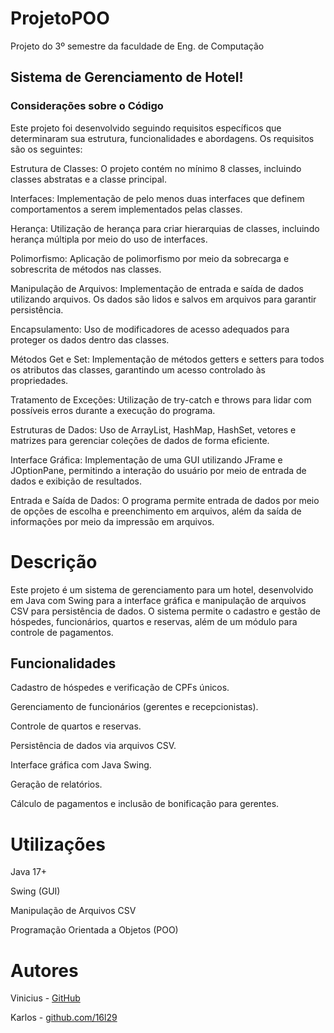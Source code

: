 # ProjetoPOO
Projeto do 3º semestre da faculdade de Eng. de Computação

## Sistema de Gerenciamento de Hotel!

### Considerações sobre o Código
Este projeto foi desenvolvido seguindo requisitos específicos que determinaram sua estrutura, funcionalidades e abordagens. Os requisitos são os seguintes:

Estrutura de Classes: O projeto contém no mínimo 8 classes, incluindo classes abstratas e a classe principal.

Interfaces: Implementação de pelo menos duas interfaces que definem comportamentos a serem implementados pelas classes.

Herança: Utilização de herança para criar hierarquias de classes, incluindo herança múltipla por meio do uso de interfaces.

Polimorfismo: Aplicação de polimorfismo por meio da sobrecarga e sobrescrita de métodos nas classes.

Manipulação de Arquivos: Implementação de entrada e saída de dados utilizando arquivos. Os dados são lidos e salvos em arquivos para garantir persistência.

Encapsulamento: Uso de modificadores de acesso adequados para proteger os dados dentro das classes.

Métodos Get e Set: Implementação de métodos getters e setters para todos os atributos das classes, garantindo um acesso controlado às propriedades.

Tratamento de Exceções: Utilização de try-catch e throws para lidar com possíveis erros durante a execução do programa.

Estruturas de Dados: Uso de ArrayList, HashMap, HashSet, vetores e matrizes para gerenciar coleções de dados de forma eficiente.

Interface Gráfica: Implementação de uma GUI utilizando JFrame e JOptionPane, permitindo a interação do usuário por meio de entrada de dados e exibição de resultados.

Entrada e Saída de Dados: O programa permite entrada de dados por meio de opções de escolha e preenchimento em arquivos, além da saída de informações por meio da impressão em arquivos.


# Descrição

Este projeto é um sistema de gerenciamento para um hotel, desenvolvido em Java com Swing para a interface gráfica e manipulação de arquivos CSV para persistência de dados. O sistema permite o cadastro e gestão de hóspedes, funcionários, quartos e reservas, além de um módulo para controle de pagamentos.

## Funcionalidades

Cadastro de hóspedes e verificação de CPFs únicos.

Gerenciamento de funcionários (gerentes e recepcionistas).

Controle de quartos e reservas.

Persistência de dados via arquivos CSV.

Interface gráfica com Java Swing.

Geração de relatórios.

Cálculo de pagamentos e inclusão de bonificação para gerentes.

# Utilizações

Java 17+

Swing (GUI)

Manipulação de Arquivos CSV

Programação Orientada a Objetos (POO)

# Autores

Vinicius - [GitHub](https://github.com/sillosvn)

Karlos - [github.com/16l29](https://github.com/16l29/)

